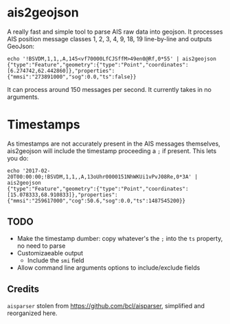 # ais2geojson

A really fast and simple tool to parse AIS raw data into geojson. It processes AIS position message classes 1, 2, 3, 4, 9, 18, 19 line-by-line and outputs GeoJson:

    echo '!BSVDM,1,1,,A,145<vf70000LfCJSffM>49en0@Rf,0*55' | ais2geojson 
    {"type":"Feature","geometry":{"type":"Point","coordinates":[6.274742,62.442860]},"properties":{"mmsi":"273891000","sog":0.0,"ts":false}}

It can process around 150 messages per second. It currently takes in no arguments.

# Timestamps

As timestamps are not accurately present in the AIS messages themselves, ais2geojson will include the timestamp proceeding a `;` if present. This lets you do:

    echo '2017-02-20T00:00:00;!BSVDM,1,1,,A,13oUhr0000151NhWKUi1vPvJ08Re,0*3A' | ais2geojson 
    {"type":"Feature","geometry":{"type":"Point","coordinates":[15.078333,68.910833]},"properties":{"mmsi":"259617000","cog":50.6,"sog":0.0,"ts":1487545200}}

## TODO

- Make the timestamp dumber: copy whatever's the `;` into the `ts` property, no need to parse
- Customizaeable output
  - Include the `smi` field
- Allow command line arguments options to include/exclude fields

## Credits

`aisparser` stolen from https://github.com/bcl/aisparser, simplified
and reorganized here.
